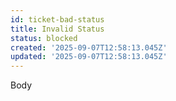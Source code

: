 ```yaml
---
id: ticket-bad-status
title: Invalid Status
status: blocked
created: '2025-09-07T12:58:13.045Z'
updated: '2025-09-07T12:58:13.045Z'
---
```


Body
